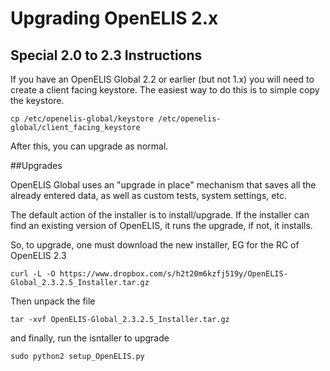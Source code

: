 # Upgrading OpenELIS 2.x 

## Special 2.0 to 2.3 Instructions

If you have an OpenELIS Global 2.2 or earlier (but not 1.x) you will need to create a client facing keystore. The easiest way to do this is to simple copy the keystore. 

`cp /etc/openelis-global/keystore /etc/openelis-global/client_facing_keystore`

After this, you can upgrade as normal. 

##Upgrades

OpenELIS Global uses an "upgrade in place" mechanism that saves all the already entered data, as well as custom tests, system settings, etc. 

The default action of the installer is to install/upgrade. If the installer can find an existing version of OpenELIS, it runs the upgrade, if not, it installs. 

So, to upgrade, one must download the new installer, EG for the RC of OpenELIS 2.3

`curl -L -O https://www.dropbox.com/s/h2t20m6kzfj519y/OpenELIS-Global_2.3.2.5_Installer.tar.gz`

Then unpack the file

`tar -xvf OpenELIS-Global_2.3.2.5_Installer.tar.gz`

and finally, run the isntaller to upgrade

`sudo python2 setup_OpenELIS.py`

